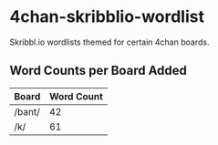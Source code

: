 # 4chan-skribblio-wordlist
Skribbl.io wordlists themed for certain 4chan boards.

## Word Counts per Board Added
| Board | Word Count |
| ------------- | ------------- |
| /bant/  | 42 |
| /k/ | 61 |
